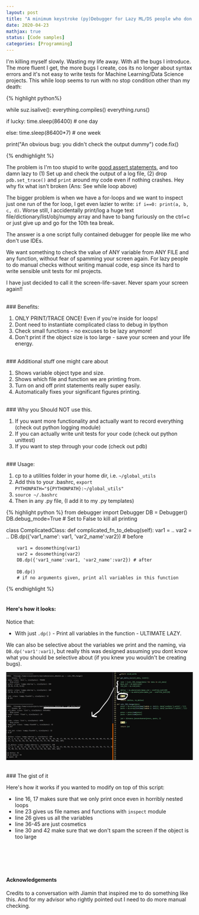 ```yaml
---
layout: post
title: "A minimum keystroke (py)Debugger for Lazy ML/DS people who don't IDE"
date: 2020-04-23
mathjax: true
status: [Code samples]
categories: [Programming]
---
```



I'm killing myself slowly. Wasting my life away. With all the bugs I introduce. The more fluent I get, the more bugs I create, cos its no longer about syntax errors and it's not easy to write tests for Machine Learning/Data Science projects. This while loop seems to run with no stop condition other than my death:

{% highlight python%}

while suz.isalive():
  everything.compiles()
  everything.runs()

  if lucky:
    time.sleep(86400) # one day

  else:
    time.sleep(86400*7) # one week

  print("An obvious bug: you didn't check the output dummy")
  code.fix()
  
{% endhighlight %}

The problem is I'm too stupid to write [good assert statements](http://w.pgbovine.net/example-assert-statements.htm), and too damn lazy to (1) Set up and check the output of a log file, (2) drop `pdb.set_trace()` and `print` around my code even if nothing crashes. Hey why fix what isn't broken (Ans: See while loop above)

The bigger problem is when we have a for-loops and we want to inspect just one run of the for
loop, I get even lazier to write: `if i==0: print(a, b, c, d)`. Worse still, I accidentally
print/log a huge text file/dictionary/list/obj/numpy array and have to bang furiously on the
ctrl+c or just give up and go for the 10th tea break.

The answer is a one script fully contained debugger for people like me who don't use IDEs.

We want something to check the value of ANY variable from ANY FILE and any function, without fear of spamming your
screen again. For lazy people to do manual checks without writing manual code, esp since its hard to write sensible unit tests for ml projects.

I have just decided to call it the screen-life-saver.  Never spam your screen again!!

<br>
### Benefits:

1. ONLY PRINT/TRACE ONCE! Even if you're inside for loops! 
2. Dont need to instantiate complicated class to debug in Ipython
3. Check small functions - no excuses to be lazy anymore!
4. Don't print if the object size is too large - save your screen and your life energy.

<br>
### Additional stuff one might care about

1. Shows variable object type and size.
2. Shows which file and function we are printing from.
3. Turn on and off print statements really super easily.
4. Automatically fixes your significant figures printing.

<br>
### Why you Should NOT use this.

1. If you want more functionality and actually want to record everything (check out python logging module)
2. If you can actually write unit tests for your code (check out python unittest)
3. If you want to step through your code (check out pdb)


<br>
### Usage:

1. cp to a utilities folder in your home dir, i.e. `~/global_utils`
2. Add this to your .bashrc, `export PYTHONPATH="${PYTHONPATH}:~/global_utils"`
3. `source ~/.bashrc`
3. Then in any .py file, (I add it to my .py templates)

{% highlight python %}
from debugger import Debugger
DB = Debugger()
DB.debug_mode=True  # Set to False to kill all printing

class ComplicatedClass:
    def complicated_fn_to_debug(self):
        var1 = ..
        var2 = ..
        DB.dp({'var1_name': var1, 'var2_name':var2}) # before

        var1 = dosomething(var1)
        var2 = dosomething(var2)
        DB.dp({'var1_name':var1, 'var2_name':var2}) # after

        DB.dp() 
        # if no arguments given, print all variables in this function

{% endhighlight %}
<br><br>
#### Here's how it looks:

Notice that: 

* With just `.dp()` - Print all variables in the function - ULTIMATE LAZY.

We can also be selective about the variables we print and the naming, via `DB.dp('var1':var1)`, but really this was designed assuming you dont know what you should be selective about (if you knew you wouldn't be creating
bugs).

![Fig1](/assets/debug.jpg)

<br>
### The gist of it

Here's how it works if you wanted to modify on top of this script:

* line 16, 17 makes sure that we only print once even in horribly nested loops
* line 23 gives us file names and functions with `inspect` module
* line 26 gives us all the variables
* line 36-45 are just cosmetics
* line 30 and 42 make sure that we don't spam the screen if the object is too large

<br>

<script src="https://gist.github.com/suzyahyah/155416147884551c641d62763e364159.js"></script>

<br><br>
#### Acknowledgements

Credits to a conversation with Jiamin that inspired me to do something like this. And for my advisor who rightly pointed out I need to do more manual checking.




